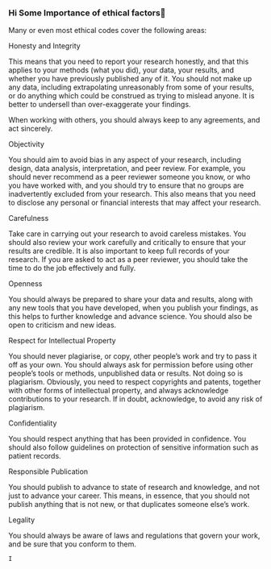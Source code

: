 ### Hi Some Importance of ethical factors👋

Many or even most ethical codes cover the following areas:

Honesty and Integrity
   
   This means that you need to report your research honestly, and that this applies to your methods (what you did), your data, your results, and whether you have previously published any of it. You should not make up any data, including extrapolating unreasonably from some of your results, or do anything which could be construed as trying to mislead anyone. It is better to undersell than over-exaggerate your findings.

   When working with others, you should always keep to any agreements, and act sincerely.

   Objectivity

   You should aim to avoid bias in any aspect of your research, including design, data analysis, interpretation, and peer review. For example, you should never recommend as a peer reviewer someone you know, or who you have worked with, and you should try to ensure that no groups are inadvertently excluded from your research. This also means that you need to disclose any personal or financial interests that may affect your research.

Carefulness

Take care in carrying out your research to avoid careless mistakes. You should also review your work carefully and critically to ensure that your results are credible. It is also important to keep full records of your research. If you are asked to act as a peer reviewer, you should take the time to do the job effectively and fully.

Openness

You should always be prepared to share your data and results, along with any new tools that you have developed, when you publish your findings, as this helps to further knowledge and advance science. You should also be open to criticism and new ideas.

  Respect for Intellectual Property

You should never plagiarise, or copy, other people’s work and try to pass it off as your own. You should always ask for permission before using other people’s tools or methods, unpublished data or results. Not doing so is plagiarism. Obviously, you need to respect copyrights and patents, together with other forms of intellectual property, and always acknowledge contributions to your research. If in doubt, acknowledge, to avoid any risk of plagiarism.

Confidentiality

You should respect anything that has been provided in confidence. You should also follow guidelines on protection of sensitive information such as patient records.

Responsible Publication

You should publish to advance to state of research and knowledge, and not just to advance your career. This means, in essence, that you should not publish anything that is not new, or that duplicates someone else’s work.

Legality

You should always be aware of laws and regulations that govern your work, and be sure that you conform to them.





    I

